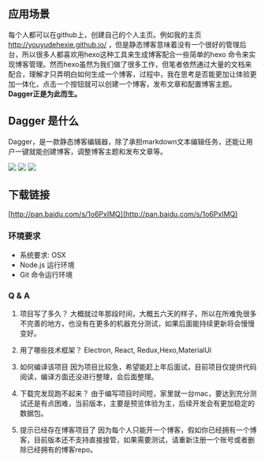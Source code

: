 ## 应用场景

每个人都可以在github上，创建自己的个人主页。例如我的主页 http://youyudehexie.github.io/ ，但是静态博客意味着没有一个很好的管理后台，所以很多人都喜欢用hexo这种工具来生成博客配合一些简单的hexo 命令来实现博客管理。然而hexo虽然为我们做了很多工作，但笔者依然通过大量的文档来配合，理解才只弄明白如何生成一个博客，过程中，我在思考是否能更加让体验更加一体化，点击一个按钮就可以创建一个博客，发布文章和配置博客主题。**Dagger正是为此而生。**

## Dagger 是什么

Dagger，是一款静态博客编辑器，除了承担markdown文本编辑任务，还能让用户一键就能创建博客，调整博客主题和发布文章等。

![](http://upload-images.jianshu.io/upload_images/261796-99210cc6aa30f656.png?imageMogr2/auto-orient/strip%7CimageView2/2/w/1240)
![](http://upload-images.jianshu.io/upload_images/261796-b781cf33549aaa1c.png?imageMogr2/auto-orient/strip%7CimageView2/2/w/1240)
![](http://upload-images.jianshu.io/upload_images/261796-5880b6507d7af859.png?imageMogr2/auto-orient/strip%7CimageView2/2/w/1240)

## 下载链接

[http://pan.baidu.com/s/1o6PxIMQ](http://pan.baidu.com/s/1o6PxIMQ)

### 环境要求

- 系统要求: OSX
- Node.js 运行环境
- Git 命令运行环境

### Q & A

1. 项目写了多久？
大概就过年那段时间，大概五六天的样子，所以在所难免很多不完善的地方，也没有在更多的机器充分测试，如果后面能持续更新将会慢慢变好。

2. 用了哪些技术框架？
Electron, React, Redux,Hexo,MaterialUi

3. 如何编译该项目
因为项目比较急，希望能赶上年后面试，目前项目仅提供代码阅读，编译方面还没进行整理，会后面整理。

4. 下载完发现跑不起来？
由于编写项目时间短，家里就一台mac，要达到充分测试还是有点困难，当前版本，主要是预览体验为主，后续开发会有更加稳定的数据包。

5. 提示已经存在博客项目了
因为每个人只能开一个博客，假如你已经拥有一个博客，目前版本还不支持直接接管，如果需要测试，请重新注册一个账号或者删除已经拥有的博客repo。



